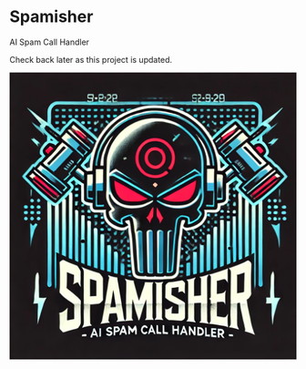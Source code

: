 # Spamisher
AI Spam Call Handler

Check back later as this project is updated.

![Logo](media/Spamisher.webp)
